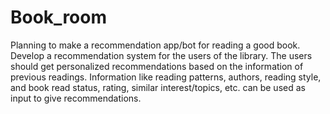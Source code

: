 # Book_room
Planning to make a recommendation app/bot for reading a good book.
Develop a recommendation system for the users of the library. The users should get personalized recommendations based on the information of previous readings. Information like reading patterns, authors, reading style, and book read status, rating, similar interest/topics, etc. can be used as input to give recommendations.
